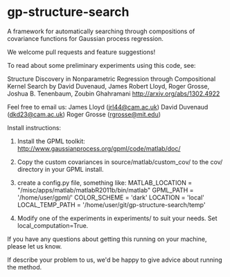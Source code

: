 gp-structure-search
===================

A framework for automatically searching through compositions of covariance functions for Gaussian process regression.

We welcome pull requests and feature suggestions!


To read about some preliminary experiments using this code, see:

Structure Discovery in Nonparametric Regression through Compositional Kernel Search
by David Duvenaud, James Robert Lloyd, Roger Grosse, Joshua B. Tenenbaum, Zoubin Ghahramani
http://arxiv.org/abs/1302.4922


Feel free to email us:
James Lloyd (jrl44@cam.ac.uk)
David Duvenaud (dkd23@cam.ac.uk)
Roger Grosse (rgrosse@mit.edu)


Install instructions:

1. Install the GPML toolkit: http://www.gaussianprocess.org/gpml/code/matlab/doc/

2. Copy the custom covariances in source/matlab/custom_cov/ to the cov/ directory in your GPML install.

3. create a config.py file, something like:
MATLAB_LOCATION = "/misc/apps/matlab/matlabR2011b/bin/matlab"
GPML_PATH = '/home/user/gpml/'
COLOR_SCHEME = 'dark'
LOCATION = 'local'
LOCAL_TEMP_PATH = '/home/user/git/gp-structure-search/temp'

4. Modify one of the experiments in experiments/ to suit your needs.  Set local_computation=True.

If you have any questions about getting this running on your machine, please let us know.

If describe your problem to us, we'd be happy to give advice about running the method.
